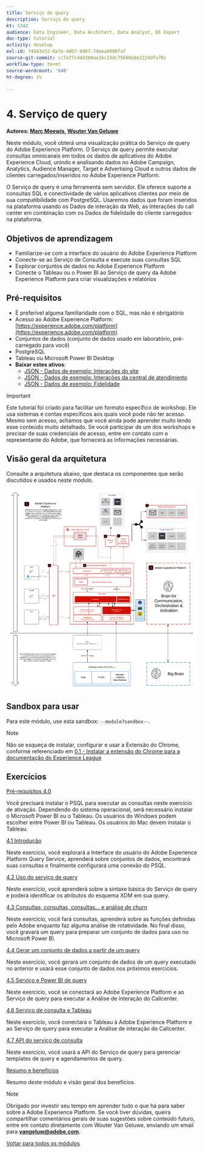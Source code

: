 ```yaml
---
title: Serviço de query
description: Serviço de query
kt: 5342
audience: Data Engineer, Data Architect, Data Analyst, BI Expert
doc-type: tutorial
activity: develop
exl-id: 74943e52-8a7e-4db7-9407-7deeab008fa7
source-git-commit: cc7a77c4dd380ae1bc23dc75608e8e2224dfe78c
workflow-type: tm+mt
source-wordcount: '648'
ht-degree: 1%

---
```


# 4. Serviço de query

**Autores: [Marc Meewis](https://www.linkedin.com/in/marcmeewis/), [Wouter Van Geluwe](https://www.linkedin.com/in/woutervangeluwe/)**

Neste módulo, você obterá uma visualização prática do Serviço de query do Adobe Experience Platform. O Serviço de query permite executar consultas omnicanais em todos os dados de aplicativos do Adobe Experience Cloud, unindo e analisando dados no Adobe Campaign, Analytics, Audience Manager, Target e Advertising Cloud e outros dados de clientes carregados/inseridos no Adobe Experience Platform.

O Serviço de query é uma ferramenta sem servidor. Ele oferece suporte a consultas SQL e conectividade de vários aplicativos clientes por meio de sua compatibilidade com PostgreSQL.
Usaremos dados que foram inseridos na plataforma usando os Dados de interação da Web, as Interações do call center em combinação com os Dados de fidelidade do cliente carregados na plataforma.

## Objetivos de aprendizagem

- Familiarize-se com a interface do usuário do Adobe Experience Platform
- Conecte-se ao Serviço de Consulta e execute suas consultas SQL
- Explorar conjuntos de dados no Adobe Experience Platform
- Conecte o Tableau ou o Power BI ao Serviço de query da Adobe Experience Platform para criar visualizações e relatórios

## Pré-requisitos

- É preferível alguma familiaridade com o SQL, mas não é obrigatório
- Acesso ao Adobe Experience Platform: [https://experience.adobe.com/platform](https://experience.adobe.com/platform)
- Conjuntos de dados (conjunto de dados usado em laboratório, pré-carregado para você)
- PostgreSQL
- Tableau ou Microsoft Power BI Desktop
- **Baixar estes ativos**:
   - [JSON - Dados de exemplo: Interações do site](./../../assets/json/ee.json)
   - [JSON - Dados de exemplo: Interações da central de atendimento](./../../assets/json/callcenter.json)
   - [JSON - Dados de exemplo: Fidelidade](./../../assets/json/loyalty.json)

>[!IMPORTANT]
>
>Este tutorial foi criado para facilitar um formato específico de workshop. Ele usa sistemas e contas específicos aos quais você pode não ter acesso. Mesmo sem acesso, achamos que você ainda pode aprender muito lendo esse conteúdo muito detalhado. Se você participar de um dos workshops e precisar de suas credenciais de acesso, entre em contato com o representante do Adobe, que fornecerá as informações necessárias.

## Visão geral da arquitetura

Consulte a arquitetura abaixo, que destaca os componentes que serão discutidos e usados neste módulo.

![Visão geral da arquitetura](../../assets/images/architecturem7.png)

## Sandbox para usar

Para este módulo, use esta sandbox: `--module7sandbox--`.

>[!NOTE]
>
>Não se esqueça de instalar, configurar e usar a Extensão do Chrome, conforme referenciado em [0.1 - Instalar a extensão do Chrome para a documentação do Experience League](../module0/ex1.md)

## Exercícios

[Pré-requisitos 4.0](./ex0.md)

Você precisará instalar o PSQL para executar as consultas neste exercício de ativação. Dependendo do sistema operacional, será necessário instalar o Microsoft Power BI ou o Tableau. Os usuários do Windows podem escolher entre Power BI ou Tableau. Os usuários do Mac devem instalar o Tableau.

[4.1 Introdução](./ex1.md)

Neste exercício, você explorará a Interface do usuário do Adobe Experience Platform Query Service, aprenderá sobre conjuntos de dados, encontrará suas consultas e finalmente configurará uma conexão do PSQL.

[4.2 Uso do serviço de query](./ex2.md)

Neste exercício, você aprenderá sobre a sintaxe básica do Serviço de query e poderá identificar os atributos do esquema XDM em sua query.

[4.3 Consultas, consultas, consultas... e análise de churn](./ex3.md)

Neste exercício, você fará consultas, aprenderá sobre as funções definidas pelo Adobe enquanto faz alguma análise de rotatividade. No final disso, você gravará um query para preparar um conjunto de dados para uso no Microsoft Power BI.

[4.4 Gerar um conjunto de dados a partir de um query](./ex4.md)

Neste exercício, você gerará um conjunto de dados de um query executado no anterior e usará esse conjunto de dados nos próximos exercícios.

[4.5 Serviço e Power BI de query](./ex5.md)

Neste exercício, você se conectará ao Adobe Experience Platform e ao Serviço de query para executar a Análise de interação do Callcenter.

[4.6 Serviço de consulta e Tableau](./ex6.md)

Neste exercício, você conectará o Tableau à Adobe Experience Platform e ao Serviço de query para executar a Análise de interação do Callcenter.

[4.7 API do serviço de consulta](./ex7.md)

Neste exercício, você usará a API do Serviço de query para gerenciar templates de query e agendamentos de query.

[Resumo e benefícios](./summary.md)

Resumo deste módulo e visão geral dos benefícios.

>[!NOTE]
>
>Obrigado por investir seu tempo em aprender tudo o que há para saber sobre a Adobe Experience Platform. Se você tiver dúvidas, queira compartilhar comentários gerais de suas sugestões sobre conteúdo futuro, entre em contato diretamente com Wouter Van Geluwe, enviando um email para **vangeluw@adobe.com**.

[Voltar para todos os módulos](../../overview.md)
